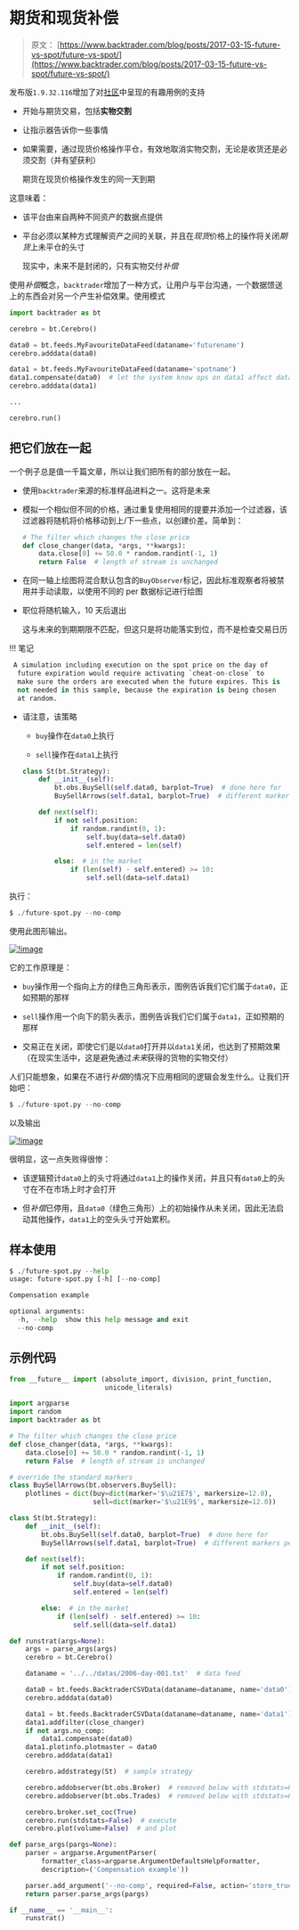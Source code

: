 # 期货和现货补偿

> 原文： [https://www.backtrader.com/blog/posts/2017-03-15-future-vs-spot/future-vs-spot/](https://www.backtrader.com/blog/posts/2017-03-15-future-vs-spot/future-vs-spot/)

发布版`1.9.32.116`增加了对[社区](https://community.backtrader.com/)中呈现的有趣用例的支持

*   开始与期货交易，包括**实物交割**

*   让指示器告诉你一些事情

*   如果需要，通过现货价格操作平仓，有效地取消实物交割，无论是收货还是必须交割（并有望获利）

    期货在现货价格操作发生的同一天到期

这意味着：

*   该平台由来自两种不同资产的数据点提供

*   平台必须以某种方式理解资产之间的关联，并且在*现货*价格上的操作将关闭*期货*上未平仓的头寸

    现实中，未来不是封闭的，只有实物交付*补偿*

使用*补偿*概念，`backtrader`增加了一种方式，让用户与平台沟通，一个数据馈送上的东西会对另一个产生补偿效果。使用模式

```py
import backtrader as bt

cerebro = bt.Cerebro()

data0 = bt.feeds.MyFavouriteDataFeed(dataname='futurename')
cerebro.adddata(data0)

data1 = bt.feeds.MyFavouriteDataFeed(dataname='spotname')
data1.compensate(data0)  # let the system know ops on data1 affect data0
cerebro.adddata(data1)

...

cerebro.run() 
```

## 把它们放在一起

一个例子总是值一千篇文章，所以让我们把所有的部分放在一起。

*   使用`backtrader`来源的标准样品进料之一。这将是未来

*   模拟一个相似但不同的价格，通过重复使用相同的提要并添加一个过滤器，该过滤器将随机将价格移动到上/下一些点，以创建价差。简单到：

    ```py
    # The filter which changes the close price
    def close_changer(data, *args, **kwargs):
        data.close[0] += 50.0 * random.randint(-1, 1)
        return False  # length of stream is unchanged 
    ```

*   在同一轴上绘图将混合默认包含的`BuyObserver`标记，因此标准观察者将被禁用并手动读取，以使用不同的 per 数据标记进行绘图

*   职位将随机输入，10 天后退出

    这与未来的到期期限不匹配，但这只是将功能落实到位，而不是检查交易日历

!!! 笔记

```py
 A simulation including execution on the spot price on the day of
  future expiration would require activating `cheat-on-close` to
  make sure the orders are executed when the future expires. This is
  not needed in this sample, because the expiration is being chosen
  at random. 
```

*   请注意，该策略

    *   `buy`操作在`data0`上执行

    *   `sell`操作在`data1`上执行

    ```py
    class St(bt.Strategy):
        def __init__(self):
            bt.obs.BuySell(self.data0, barplot=True)  # done here for
            BuySellArrows(self.data1, barplot=True)  # different markers per data

        def next(self):
            if not self.position:
                if random.randint(0, 1):
                    self.buy(data=self.data0)
                    self.entered = len(self)

            else:  # in the market
                if (len(self) - self.entered) >= 10:
                    self.sell(data=self.data1) 
    ```

执行：

```py
$ ./future-spot.py --no-comp 
```

使用此图形输出。

[![!image](img/b4b7fba65df0de8aa5e8ab6d8e5264b4.png)](../future-spot.png)

它的工作原理是：

*   `buy`操作用一个指向上方的绿色三角形表示，图例告诉我们它们属于`data0`，正如预期的那样

*   `sell`操作用一个向下的箭头表示，图例告诉我们它们属于`data1`，正如预期的那样

*   交易正在关闭，即使它们是以`data0`打开并以`data1`关闭，也达到了预期效果（在现实生活中，这是避免通过*未来*获得的货物的实物交付）

人们只能想象，如果在不进行*补偿*的情况下应用相同的逻辑会发生什么。让我们开始吧：

```py
$ ./future-spot.py --no-comp 
```

以及输出

[![!image](img/554571148d00c948c01509e821c5760e.png)](../future-spot-nocomp.png)

很明显，这一点失败得很惨：

*   该逻辑预计`data0`上的头寸将通过`data1`上的操作关闭，并且只有`data0`上的头寸在不在市场上时才会打开

*   但*补偿*已停用，且`data0`（绿色三角形）上的初始操作从未关闭，因此无法启动其他操作，`data1`上的空头头寸开始累积。

## 样本使用

```py
$ ./future-spot.py --help
usage: future-spot.py [-h] [--no-comp]

Compensation example

optional arguments:
  -h, --help  show this help message and exit
  --no-comp 
```

## 示例代码

```py
from __future__ import (absolute_import, division, print_function,
                        unicode_literals)

import argparse
import random
import backtrader as bt

# The filter which changes the close price
def close_changer(data, *args, **kwargs):
    data.close[0] += 50.0 * random.randint(-1, 1)
    return False  # length of stream is unchanged

# override the standard markers
class BuySellArrows(bt.observers.BuySell):
    plotlines = dict(buy=dict(marker='$\u21E7$', markersize=12.0),
                     sell=dict(marker='$\u21E9$', markersize=12.0))

class St(bt.Strategy):
    def __init__(self):
        bt.obs.BuySell(self.data0, barplot=True)  # done here for
        BuySellArrows(self.data1, barplot=True)  # different markers per data

    def next(self):
        if not self.position:
            if random.randint(0, 1):
                self.buy(data=self.data0)
                self.entered = len(self)

        else:  # in the market
            if (len(self) - self.entered) >= 10:
                self.sell(data=self.data1)

def runstrat(args=None):
    args = parse_args(args)
    cerebro = bt.Cerebro()

    dataname = '../../datas/2006-day-001.txt'  # data feed

    data0 = bt.feeds.BacktraderCSVData(dataname=dataname, name='data0')
    cerebro.adddata(data0)

    data1 = bt.feeds.BacktraderCSVData(dataname=dataname, name='data1')
    data1.addfilter(close_changer)
    if not args.no_comp:
        data1.compensate(data0)
    data1.plotinfo.plotmaster = data0
    cerebro.adddata(data1)

    cerebro.addstrategy(St)  # sample strategy

    cerebro.addobserver(bt.obs.Broker)  # removed below with stdstats=False
    cerebro.addobserver(bt.obs.Trades)  # removed below with stdstats=False

    cerebro.broker.set_coc(True)
    cerebro.run(stdstats=False)  # execute
    cerebro.plot(volume=False)  # and plot

def parse_args(pargs=None):
    parser = argparse.ArgumentParser(
        formatter_class=argparse.ArgumentDefaultsHelpFormatter,
        description=('Compensation example'))

    parser.add_argument('--no-comp', required=False, action='store_true')
    return parser.parse_args(pargs)

if __name__ == '__main__':
    runstrat() 
```